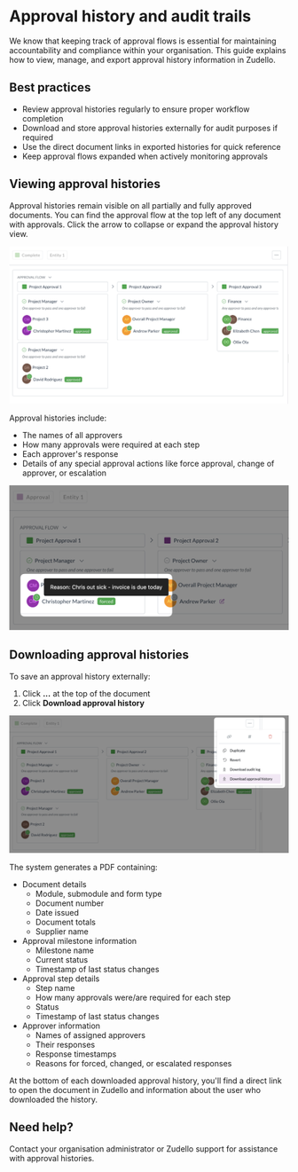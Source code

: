# Approval history and audit trails

We know that keeping track of approval flows is essential for maintaining accountability and compliance within your organisation. This guide explains how to view, manage, and export approval history information in Zudello.

## Best practices

- Review approval histories regularly to ensure proper workflow completion
- Download and store approval histories externally for audit purposes if required
- Use the direct document links in exported histories for quick reference
- Keep approval flows expanded when actively monitoring approvals

## Viewing approval histories

Approval histories remain visible on all partially and fully approved documents. You can find the approval flow at the top left of any document with approvals. Click the arrow to collapse or expand the approval history view.

![](../images/CleanShot%202025-03-22%20at%2016.12.04@2x.png)

Approval histories include:

- The names of all approvers
- How many approvals were required at each step
- Each approver's response
- Details of any special approval actions like force approval, change of approver, or escalation

![](../images/CleanShot%202025-03-22%20at%2016.22.43@2x%201.png)

## Downloading approval histories

To save an approval history externally:

1. Click **...** at the top of the document
2. Click **Download approval history**

![](../images/CleanShot%202025-03-22%20at%2016.14.20@2x.png)

The system generates a PDF containing:

- Document details
    - Module, submodule and form type
    - Document number
    - Date issued
    - Document totals
    - Supplier name
- Approval milestone information
    - Milestone name
    - Current status
    - Timestamp of last status changes
- Approval step details
    - Step name
    - How many approvals were/are required for each step
    - Status
    - Timestamp of last status changes
- Approver information
    - Names of assigned approvers
    - Their responses
    - Response timestamps
    - Reasons for forced, changed, or escalated responses

At the bottom of each downloaded approval history, you'll find a direct link to open the document in Zudello and information about the user who downloaded the history. 

## Need help?

Contact your organisation administrator or Zudello support for assistance with approval histories.